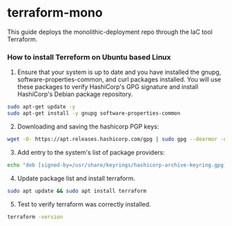 # terraform-mono
This guide deploys the monolithic-deployment repo through the IaC tool Terraform.

### How to install Terreform on Ubuntu based Linux
1. Ensure that your system is up to date and you have installed the gnupg, software-properties-common, and curl packages installed. You will use these packages to verify HashiCorp's GPG signature and install HashiCorp's Debian package repository.
```bash
sudo apt-get update -y
sudo apt-get install -y gnupg software-properties-common
```
2. Downloading and saving the hashicorp PGP keys:
```bash
wget -O- https://apt.releases.hashicorp.com/gpg | sudo gpg --dearmor -o /usr/share/keyrings/hashicorp-archive-keyring.gpg
```
3. Add entry to the system's list of package providers:
```bash
echo "deb [signed-by=/usr/share/keyrings/hashicorp-archive-keyring.gpg] https://apt.releases.hashicorp.com $(lsb_release -cs) main" | sudo tee /etc/apt/sources.list.d/hashicorp.list
```
4. Update package list and install terraform.
```bash
sudo apt update && sudo apt install terraform
```
5. Test to verify terraform was correctly installed.
```bash
terraform -version
```


